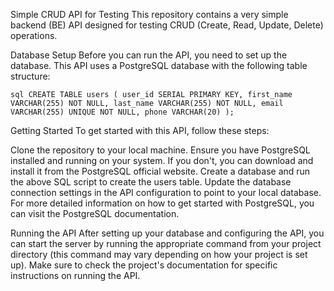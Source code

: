Simple CRUD API for Testing
This repository contains a very simple backend (BE) API designed for testing CRUD (Create, Read, Update, Delete) operations.

Database Setup
Before you can run the API, you need to set up the database. This API uses a PostgreSQL database with the following table structure:

```sql CREATE TABLE users ( user_id SERIAL PRIMARY KEY, first_name VARCHAR(255) NOT NULL, last_name VARCHAR(255) NOT NULL, email VARCHAR(255) UNIQUE NOT NULL, phone VARCHAR(20) ); ```

Getting Started
To get started with this API, follow these steps:

Clone the repository to your local machine.
Ensure you have PostgreSQL installed and running on your system. If you don't, you can download and install it from the PostgreSQL official website.
Create a database and run the above SQL script to create the users table.
Update the database connection settings in the API configuration to point to your local database.
For more detailed information on how to get started with PostgreSQL, you can visit the PostgreSQL documentation.

Running the API
After setting up your database and configuring the API, you can start the server by running the appropriate command from your project directory (this command may vary depending on how your project is set up). Make sure to check the project's documentation for specific instructions on running the API.
